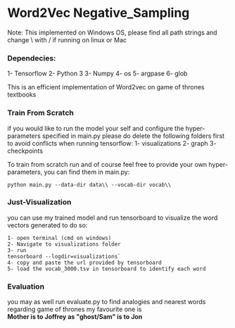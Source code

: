 # Word2Vec Negative_Sampling

Note: This implemented on Windows OS, please find all path strings and change \\ with / if running on linux or Mac

### Dependecies:
1- Tensorflow
2- Python 3
3- Numpy
4- os
5- argpase
6- glob


This is an efficient implementation of Word2vec on game of thrones textbooks

### Train From Scratch
if you would like to run the model your self and configure the hyper-parameters specified in main.py please do delete the following folders first to avoid conflicts when running tensorflow:
1- visualizations
2- graph
3- checkpoints

To train from scratch run and of course feel free to provide your own hyper-parameters, you can find them in main.py:
```
python main.py --data-dir data\\ --vocab-dir vocab\\
```

### Just-Visualization
you can use my trained model and run tensorboard to visualize the word vectors generated to do so:

```
1- open terminal (cmd on windows) 
2- Navigate to visualizations folder
3- run
tensorboard --logdir=visualizations`
4- copy and paste the url provided by tensorboard
5- load the vocab_3000.tsv in tensorboard to identify each word

```

### Evaluation
you may as well run evaluate.py to find analogies and nearest words regarding game of thrones
my favourite one is <br />
**Mother is to Joffrey as "ghost/Sam" is to Jon**

